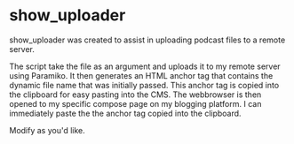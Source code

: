 # show_uploader

show_uploader was created to assist in uploading podcast files to a remote server. 

The script take the file as an argument and uploads it to my remote server using Paramiko. It then generates an HTML anchor tag that contains the dynamic file name that was initially passed. This anchor tag is copied into the clipboard for easy pasting into the CMS. The webbrowser is then opened to my specific compose page on my blogging platform. I can immediately paste the the anchor tag copied into the clipboard. 

Modify as you'd like.
